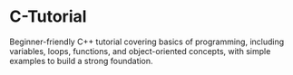 # C-Tutorial
Beginner-friendly C++ tutorial covering basics of programming, including variables, loops, functions, and object-oriented concepts, with simple examples to build a strong foundation.
